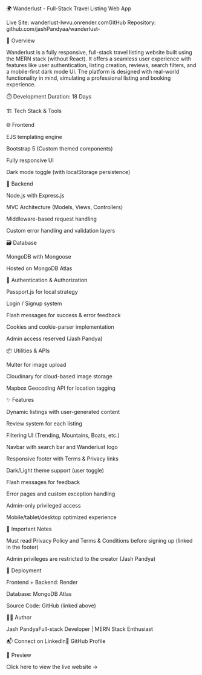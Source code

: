 🌍 Wanderlust - Full-Stack Travel Listing Web App

Live Site: wanderlust-lwvu.onrender.comGitHub Repository: github.com/jashPandyaa/wanderlust-

📌 Overview

Wanderlust is a fully responsive, full-stack travel listing website built using the MERN stack (without React). It offers a seamless user experience with features like user authentication, listing creation, reviews, search filters, and a mobile-first dark mode UI. The platform is designed with real-world functionality in mind, simulating a professional listing and booking experience.

⏱️ Development Duration: 18 Days

🏗️ Tech Stack & Tools

🌐 Frontend

EJS templating engine

Bootstrap 5 (Custom themed components)

Fully responsive UI

Dark mode toggle (with localStorage persistence)

🧠 Backend

Node.js with Express.js

MVC Architecture (Models, Views, Controllers)

Middleware-based request handling

Custom error handling and validation layers

🗃️ Database

MongoDB with Mongoose

Hosted on MongoDB Atlas

🔐 Authentication & Authorization

Passport.js for local strategy

Login / Signup system

Flash messages for success & error feedback

Cookies and cookie-parser implementation

Admin access reserved (Jash Pandya)

📦 Utilities & APIs

Multer for image upload

Cloudinary for cloud-based image storage

Mapbox Geocoding API for location tagging

✨ Features

Dynamic listings with user-generated content

Review system for each listing

Filtering UI (Trending, Mountains, Boats, etc.)

Navbar with search bar and Wanderlust logo

Responsive footer with Terms & Privacy links

Dark/Light theme support (user toggle)

Flash messages for feedback

Error pages and custom exception handling

Admin-only privileged access

Mobile/tablet/desktop optimized experience

🔐 Important Notes

Must read Privacy Policy and Terms & Conditions before signing up (linked in the footer)

Admin privileges are restricted to the creator (Jash Pandya)

🚀 Deployment

Frontend + Backend: Render

Database: MongoDB Atlas

Source Code: GitHub (linked above)

👨‍💻 Author

Jash PandyaFull-stack Developer | MERN Stack Enthusiast

📬 Connect on LinkedIn📁 GitHub Profile

📸 Preview

Click here to view the live website →
